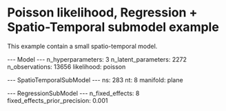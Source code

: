 # Poisson likelihood, Regression + Spatio-Temporal submodel example

This example contain a small spatio-temporal model.

--- Model ---
    n_hyperparameters: 3
    n_latent_parameters: 2272
    n_observations: 13656
    likelihood: poisson

--- SpatioTemporalSubModel ---
    ns: 283
    nt: 8
    manifold: plane

--- RegressionSubModel ---
    n_fixed_effects: 8
    fixed_effects_prior_precision: 0.001

